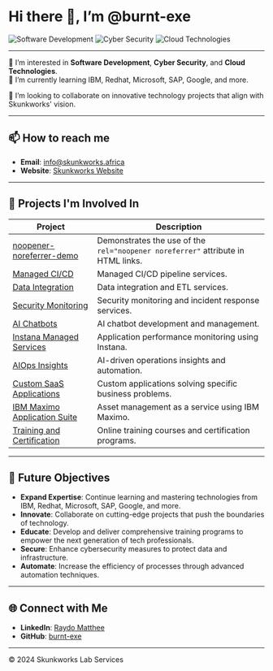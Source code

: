 # Hi there 👋, I’m @burnt-exe

![Software Development](https://img.shields.io/badge/Software%20Development-blue)
![Cyber Security](https://img.shields.io/badge/Cyber%20Security-red)
![Cloud Technologies](https://img.shields.io/badge/Cloud%20Technologies-brightgreen)

---

👀 I’m interested in **Software Development**, **Cyber Security**, and **Cloud Technologies**.  
🌱 I’m currently learning IBM, Redhat, Microsoft, SAP, Google, and more.

💞️ I’m looking to collaborate on innovative technology projects that align with Skunkworks' vision.

---

## 📫 How to reach me
- **Email**: [info@skunkworks.africa](mailto:info@skunkworks.africa)
- **Website**: [Skunkworks Website](https://www.skunkworks.africa)

---

## 🚀 Projects I'm Involved In

| Project | Description |
| --- | --- |
| [noopener-noreferrer-demo](https://github.com/Skunkworks-Lab-Services/noopener-noreferrer-demo) | Demonstrates the use of the `rel="noopener noreferrer"` attribute in HTML links. |
| [Managed CI/CD](https://github.com/Skunkworks-Lab-Services/ci-cd) | Managed CI/CD pipeline services. |
| [Data Integration](https://github.com/Skunkworks-Lab-Services/data-integration) | Data integration and ETL services. |
| [Security Monitoring](https://github.com/Skunkworks-Lab-Services/security-monitoring) | Security monitoring and incident response services. |
| [AI Chatbots](https://github.com/Skunkworks-Lab-Services/ai-chatbots) | AI chatbot development and management. |
| [Instana Managed Services](https://github.com/Skunkworks-Lab-Services/instana-managed-services) | Application performance monitoring using Instana. |
| [AIOps Insights](https://github.com/Skunkworks-Lab-Services/aiops-insights) | AI-driven operations insights and automation. |
| [Custom SaaS Applications](https://github.com/Skunkworks-Lab-Services/custom-saas) | Custom applications solving specific business problems. |
| [IBM Maximo Application Suite](https://github.com/Skunkworks-Lab-Services/maximo) | Asset management as a service using IBM Maximo. |
| [Training and Certification](https://github.com/Skunkworks-Lab-Services/training-certification) | Online training courses and certification programs. |

---

## 🎯 Future Objectives

- **Expand Expertise**: Continue learning and mastering technologies from IBM, Redhat, Microsoft, SAP, Google, and more.
- **Innovate**: Collaborate on cutting-edge projects that push the boundaries of technology.
- **Educate**: Develop and deliver comprehensive training programs to empower the next generation of tech professionals.
- **Secure**: Enhance cybersecurity measures to protect data and infrastructure.
- **Automate**: Increase the efficiency of processes through advanced automation techniques.

---

## 🌐 Connect with Me

- **LinkedIn**: [Raydo Matthee](https://www.linkedin.com/in/raydo-matthee/)
- **GitHub**: [burnt-exe](https://github.com/burnt-exe)

---

© 2024 Skunkworks Lab Services
